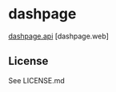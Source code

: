 # dashpage

 [dashpage.api][api]
\[dashpage.web\]


## License

See LICENSE.md





[api]: https://github.com/strootje/dashpage.api
